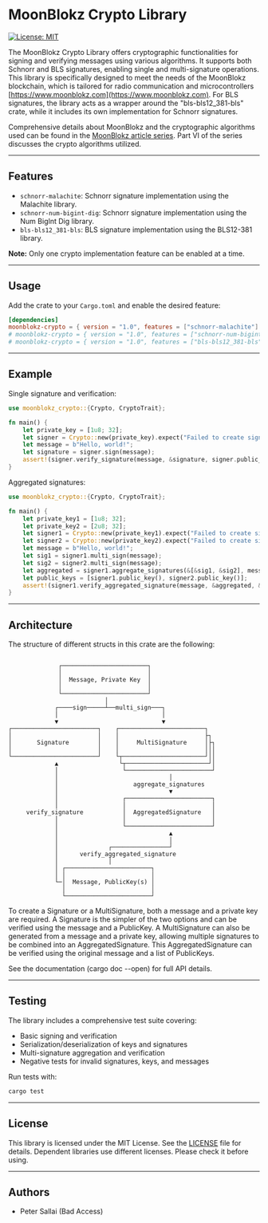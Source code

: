 # MoonBlokz Crypto Library

[![License: MIT](https://img.shields.io/badge/License-MIT-blue.svg)](LICENSE)

The MoonBlokz Crypto Library offers cryptographic functionalities for signing and verifying messages using various algorithms. It supports both Schnorr and BLS signatures, enabling single and multi-signature operations. This library is specifically designed to meet the needs of the MoonBlokz blockchain, which is tailored for radio communication and microcontrollers [https://www.moonblokz.com](https://www.moonblokz.com). For BLS signatures, the library acts as a wrapper around the "bls-bls12_381-bls" crate, while it includes its own implementation for Schnorr signatures.

Comprehensive details about MoonBlokz and the cryptographic algorithms used can be found in the [MoonBlokz article series](https://medium.com/@peter.sallai/moonblokz-series-part-i-building-a-hyper-local-blockchain-2f385b763c65). Part VI of the series discusses the crypto algorithms utilized.

---

## Features

- `schnorr-malachite`: Schnorr signature implementation using the Malachite library.
- `schnorr-num-bigint-dig`: Schnorr signature implementation using the Num BigInt Dig library.
- `bls-bls12_381-bls`: BLS signature implementation using the BLS12-381 library.

**Note:** Only one crypto implementation feature can be enabled at a time.

---

## Usage

Add the crate to your `Cargo.toml` and enable the desired feature:

```toml
[dependencies]
moonblokz-crypto = { version = "1.0", features = ["schnorr-malachite"] }
# moonblokz-crypto = { version = "1.0", features = ["schnorr-num-bigint-dig"] }
# moonblokz-crypto = { version = "1.0", features = ["bls-bls12_381-bls"] }
```

---

## Example

Single signature and verification:

```rust
use moonblokz_crypto::{Crypto, CryptoTrait};

fn main() {
    let private_key = [1u8; 32];
    let signer = Crypto::new(private_key).expect("Failed to create signer");
    let message = b"Hello, world!";
    let signature = signer.sign(message);
    assert!(signer.verify_signature(message, &signature, signer.public_key()));
}
```

Aggregated signatures:

```rust
use moonblokz_crypto::{Crypto, CryptoTrait};

fn main() {
    let private_key1 = [1u8; 32];
    let private_key2 = [2u8; 32];
    let signer1 = Crypto::new(private_key1).expect("Failed to create signer 1");
    let signer2 = Crypto::new(private_key2).expect("Failed to create signer 2");
    let message = b"Hello, world!";
    let sig1 = signer1.multi_sign(message);
    let sig2 = signer2.multi_sign(message);
    let aggregated = signer1.aggregate_signatures(&[&sig1, &sig2], message).expect("Aggregation failed");
    let public_keys = [signer1.public_key(), signer2.public_key()];
    assert!(signer1.verify_aggregated_signature(message, &aggregated, &public_keys));
}
```
---

## Architecture

The structure of different structs in this crate are the following:
```

              ┌────────────────────────┐                  
              │                        │                  
              │  Message, Private Key  │                  
              │                        │                  
              └────────────────────────┘                  
                           │                              
             ┌────sign─────┴──multi_sign───┐              
             │                             │              
             ▼                             ▼              
┌────────────────────────┐    ┌────────────────────────┐  
│                        │    │                        ├┐ 
│       Signature        │    │     MultiSignature     │├┐
│                        │    │                        │││
└────────────────────────┘    └┬───────────────────────┘││
             ▲                 └┬───────────────────────┘│
             │                  └────────────────────────┘
             │                               │            
             │                     aggregate_signatures   
             │                               ▼            
             │                  ┌────────────────────────┐
             │                  │                        │
     verify_signature           │  AggregatedSignature   │
             │                  │                        │
             │                  └────────────────────────┘
             │                               ▲            
             │                               │            
             │              ┌────────────────┘            
             │      verify_aggregated_signature           
             │              │                             
             │ ┌────────────────────────┐                 
             │ │                        │                 
             └─│  Message, PublicKey(s) │                 
               │                        │                 
               └────────────────────────┘                 

```

To create a Signature or a MultiSignature, both a message and a private key are required. A Signature is the simpler of the two options and can be verified using the message and a PublicKey. A MultiSignature can also be generated from a message and a private key, allowing multiple signatures to be combined into an AggregatedSignature. This AggregatedSignature can be verified using the original message and a list of PublicKeys.

See the documentation (cargo doc --open) for full API details.

---

## Testing

The library includes a comprehensive test suite covering:
- Basic signing and verification
- Serialization/deserialization of keys and signatures
- Multi-signature aggregation and verification
- Negative tests for invalid signatures, keys, and messages

Run tests with:

```sh
cargo test
```

---

## License

This library is licensed under the MIT License. See the [LICENSE](LICENSE) file for details.
Dependent libraries use different licenses. Please check it before using.

---

## Authors

- Peter Sallai (Bad Access)
